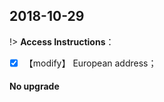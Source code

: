 
##  2018-10-29

!> **Access Instructions**：  
 
- [x]  【modify】 European address；





#### No upgrade


[^footnote]:这是注释文本